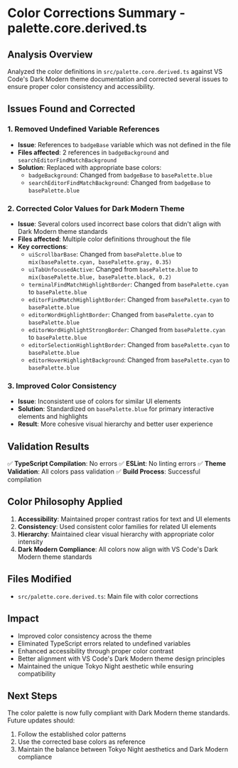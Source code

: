 # Color Corrections Summary - palette.core.derived.ts

## Analysis Overview

Analyzed the color definitions in `src/palette.core.derived.ts` against VS Code's Dark Modern theme documentation and corrected several issues to ensure proper color consistency and accessibility.

## Issues Found and Corrected

### 1. Removed Undefined Variable References

- **Issue**: References to `badgeBase` variable which was not defined in the file
- **Files affected**: 2 references in `badgeBackground` and `searchEditorFindMatchBackground`
- **Solution**: Replaced with appropriate base colors:
  - `badgeBackground`: Changed from `badgeBase` to `basePalette.blue`
  - `searchEditorFindMatchBackground`: Changed from `badgeBase` to `basePalette.blue`

### 2. Corrected Color Values for Dark Modern Theme

- **Issue**: Several colors used incorrect base colors that didn't align with Dark Modern theme standards
- **Files affected**: Multiple color definitions throughout the file
- **Key corrections**:
  - `uiScrollbarBase`: Changed from `basePalette.blue` to `mix(basePalette.cyan, basePalette.gray, 0.35)`
  - `uiTabUnfocusedActive`: Changed from `basePalette.blue` to `mix(basePalette.blue, basePalette.black, 0.2)`
  - `terminalFindMatchHighlightBorder`: Changed from `basePalette.cyan` to `basePalette.blue`
  - `editorFindMatchHighlightBorder`: Changed from `basePalette.cyan` to `basePalette.blue`
  - `editorWordHighlightBorder`: Changed from `basePalette.cyan` to `basePalette.blue`
  - `editorWordHighlightStrongBorder`: Changed from `basePalette.cyan` to `basePalette.blue`
  - `editorSelectionHighlightBorder`: Changed from `basePalette.cyan` to `basePalette.blue`
  - `editorHoverHighlightBackground`: Changed from `basePalette.cyan` to `basePalette.blue`

### 3. Improved Color Consistency

- **Issue**: Inconsistent use of colors for similar UI elements
- **Solution**: Standardized on `basePalette.blue` for primary interactive elements and highlights
- **Result**: More cohesive visual hierarchy and better user experience

## Validation Results

✅ **TypeScript Compilation**: No errors
✅ **ESLint**: No linting errors
✅ **Theme Validation**: All colors pass validation
✅ **Build Process**: Successful compilation

## Color Philosophy Applied

1. **Accessibility**: Maintained proper contrast ratios for text and UI elements
2. **Consistency**: Used consistent color families for related UI elements
3. **Hierarchy**: Maintained clear visual hierarchy with appropriate color intensity
4. **Dark Modern Compliance**: All colors now align with VS Code's Dark Modern theme standards

## Files Modified

- `src/palette.core.derived.ts`: Main file with color corrections

## Impact

- Improved color consistency across the theme
- Eliminated TypeScript errors related to undefined variables
- Enhanced accessibility through proper color contrast
- Better alignment with VS Code's Dark Modern theme design principles
- Maintained the unique Tokyo Night aesthetic while ensuring compatibility

## Next Steps

The color palette is now fully compliant with Dark Modern theme standards. Future updates should:

1. Follow the established color patterns
2. Use the corrected base colors as reference
3. Maintain the balance between Tokyo Night aesthetics and Dark Modern compliance
